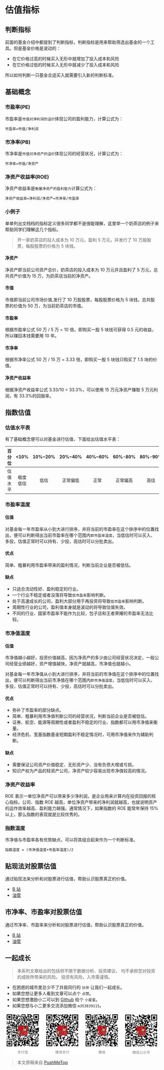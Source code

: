 # 估值指标

## 判断指标

前面的基金介绍中都提到了判断指标，判断指标是用来帮助筛选出基金的一个工具。但是基金价格是波动的：

- 在它价格过高的时候买入无形中就增加了投入成本和风险
- 在它价格过低的时候买入无形中就减少了投入成本和风险

所以如何判断一只基金合适买入就需要引入新的判断标准。

## 基础概念

### 市盈率(PE)

市盈率是`市值对净利润的溢价`体现公司的盈利能力，计算公式为：

```
市盈率=市值/净利润
```

### 市净率(PB)

市净率是`市值对净资产的溢价`体现公司的经营状况，计算公式为：

```
市净率=市值/净资产
```

### 净资产收益率(ROE)

净资产收益率是`衡量净资产的盈利能力`计算公式为：

```
净资产收益率=净利润/净资产=市净率/市盈率
```

### 小例子

单单列出文绉绉的指标定义很多同学都不是很能理解，这里举一个奶茶店的例子来帮助同学们理解这几个指标。

> 开一家奶茶店的投入成本为 10 万元，盈利 5 万元，并发行了 10 万股股票，每股股票的价格为 5 块钱。

#### 净资产

净资产即当前公司资产总价，奶茶店的投入成本为 10 万元并且盈利了 5 万元，总共资产价值为 15 万，为奶茶店当前的净资产。

#### 市值

市值即当前公司市场价值,发行了 10 万股股票，每股股票价格为 5 块钱，总共股票的价值为 50 万，为当前奶茶店的市值。

#### 市盈率

根据市盈率公式 50 万 / 5 万 = 10 倍，即购买一股 5 块钱可获得 0.5 元的收益，所以赚回本钱需要用 10 年。

#### 市净率

根据市净率公式 50 万 / 15 万 = 3.33 倍，即购买一股 5 块钱只购买了 1.5 块的价值。

#### 净资产收益率

根据净资产收益率公式 3.33/10 = 33.3%，可以使用 15 万元净资产赚取 5 万元利润，有 33.3%的回报率。

## 指数估值

### 估值水平表

有了基础概念便可以对基金进行估值，下面给出估值水平表：

|  百分位  |   <10%   | 10%~20% | 20%~40%  | 40%~60% | 60%-80%  | 80%-90% |   >90%   |
| :------: | :------: | :-----: | :------: | :-----: | :------: | :-----: | :------: |
| 估值水平 | 极度低估 |  低估   | 正常偏低 |  正常   | 正常偏高 |  高估   | 极度高估 |

### 市盈率温度

#### 估值

对基金每一年市盈率从小到大进行排序，并将当前的市盈率在这个排序中的位置找出，便可以判断得出当前市盈率在哪个范围内`即市盈率温度`，当低估时可以买入、多投，估值正常时可以持有、少投，高估时可以分批卖出。

#### 优点

简单、粗暴利用市盈率带来的盈利情况，判断当前企业是否被低估。

#### 缺点

- 只适合流动性好、盈利稳定的行业。
- 一个行业不稳定或者没落将导致`低市盈率`影响判断。
- 处于高速成长的公司，盈利大部分用于再投资将导致`低市盈率`影响判断。
- 周期性行业的公司，盈利值本身就是波动的将导致估值失效。
- 不同的行业、国家市盈率不能作为比较，包子店和王者荣耀的市盈率无法比较。

### 市净值温度

#### 估值

市净值越小越好，投资价值越高，因为净资产的多少由公司经营状况决定，一般公司经营业绩越好，资产增值越快，净资产就越高，市净值也就越小。

对基金每一年市净值从小到大进行排序，并将当前的市净值在这个排序中的位置找出，便可以判断得出当前市净值在哪个范围内`即市净值温度`，当低估时可以买入、多投，估值正常时可以持有、少投，高估时可以分批卖出。

#### 优点

- 弥补了市盈率的部分缺点。
- 简单、粗暴利用市净值判断公司的经营状况，判断当前企业是否被低估。
- 证券、航空、能源等周期性或者盈利不稳定的行业、指数都可以用市净值来衡量。
- 经济危机、宽基指数基金短期盈利不稳定情况时，可用市净值来作为辅助判断。

#### 缺点

- 需要保证公司资产价值稳定、无形资产少、没有负债大增或亏损。
- 知识产权为产品的轻资产公司，净资产较少容易出现市净值较高的情况。

### 净资产收益率

ROE 表示一单位净资产可以带来多少净利润，是企业用来计算内在投资回报的核心指标。公司、指数 ROE 越高，单位净资产带来的净利润就越高，也就说明资产的运作效率越高、盈利能力越强。通常情况下，如果指数的 ROE 能常年保持 15%以上，那么指数的表现就是比较优秀的。

### 指数温度

市净值与市盈率各有优势缺点，可以将其组合起来作为一个判断标准。

```
指数温度 = (市净值温度+市盈率温度)/2
```

## 贴现法对股票估值

通过贴现法来分析和对股票进行估值，帮助认识股票真正的价值。

- [B 站](https://www.bilibili.com/video/av55899909)
- [油管](https://www.youtube.com/watch?v=VhunpYlc2Eo)

## 市净率、市盈率对股票估值

通过市净率、市盈率来分析和对股票进行估值，帮助认识股票真正的价值。

- [B 站](https://www.bilibili.com/video/av57326450)
- [油管](https://www.youtube.com/watch?v=3TgmqH7YbcY)

## 一起成长

> 本系列文章给出的包括但不限于数据分析、投资建议，
> 均不承担您对投资的成败所带来的风险。
> 投资有风险，入市需谨慎。

- 在困惑的城市里总少不了并肩同行的 `伙伴` 让我们一起成长。
- 如果您想让更多人看到文章可以点个 `点赞`。
- 如果您想激励小二可以到 [Github](https://github.com/pushmetop/personal-financial-planning) 给个 `小星星`。
- 如果您想与小二更多交流添加微信 `m353839115`。

![捐助与联系](https://raw.githubusercontent.com/pushmetop/resource/master/donate/donate.png)

> 本文原稿来自 [PushMeTop](https://github.com/pushmetop)
